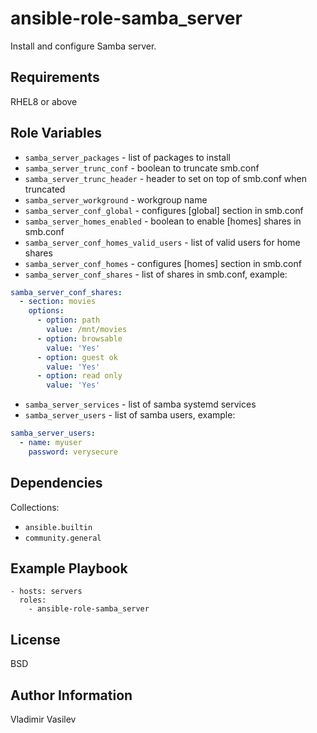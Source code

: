 ansible-role-samba_server
=========

Install and configure Samba server.

Requirements
------------

RHEL8 or above


Role Variables
--------------

* `samba_server_packages` - list of packages to install
* `samba_server_trunc_conf` - boolean to truncate smb.conf
* `samba_server_trunc_header` - header to set on top of smb.conf when truncated
* `samba_server_workground` - workgroup name
* `samba_server_conf_global` - configures [global] section in smb.conf
* `samba_server_homes_enabled` - boolean to enable [homes] shares in smb.conf
* `samba_server_conf_homes_valid_users` - list of valid users for home shares
* `samba_server_conf_homes` - configures [homes] section in smb.conf
* `samba_server_conf_shares` - list of shares in smb.conf, example:

```yaml
samba_server_conf_shares:
  - section: movies
    options:
      - option: path
        value: /mnt/movies
      - option: browsable
        value: 'Yes'
      - option: guest ok
        value: 'Yes'
      - option: read only
        value: 'Yes'
```

* `samba_server_services` - list of samba systemd services
* `samba_server_users` - list of samba users, example:

```yaml
samba_server_users:
  - name: myuser
    password: verysecure
```

Dependencies
------------

Collections:

* `ansible.builtin`
* `community.general`

Example Playbook
----------------

```
- hosts: servers
  roles:
    - ansible-role-samba_server
```

License
-------

BSD

Author Information
------------------

Vladimir Vasilev
